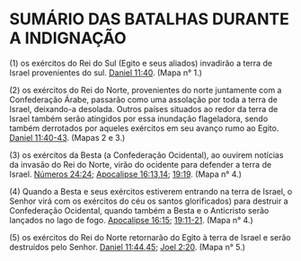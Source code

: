 # SUMÁRIO DAS BATALHAS DURANTE A INDIGNAÇÃO 

​(1) os exércitos do Rei do Sul (Egito e seus aliados) invadirão a terra de Israel provenientes do sul. [Daniel 11:40](http://bibliaonline.com.br/acf/dn/11/40). (Mapa n° 1.)

​(2) os exércitos do Rei do Norte, provenientes do norte juntamente com a Confederação Árabe, passarão como uma assolação por toda a terra de Israel, deixando-a desolada. Outros países situados ao redor da terra de Israel também serão atingidos por essa inundação flageladora, sendo também derrotados por aqueles exércitos em seu avanço rumo ao Egito. [Daniel 11:40-43](http://bibliaonline.com.br/acf/dn/11/40-43). (Mapas 2 e 3.)

​(3) os exércitos da Besta (a Confederação Ocidental), ao ouvirem notícias da invasão do Rei do Norte, virão do ocidente para defender a terra de Israel. [Números 24:24](http://bibliaonline.com.br/acf/nm/24/24); [Apocalipse 16:13,14](http://bibliaonline.com.br/acf/ap/16/13,14); [19:19](http://bibliaonline.com.br/acf/ap/19/19). (Mapa n° 4.)

​(4) Quando a Besta e seus exércitos estiverem entrando na terra de Israel, o Senhor virá com os exércitos do céu os santos glorificados) para destruir a Confederação Ocidental, quando também a Besta e o Anticristo serão lançados no lago de fogo. [Apocalipse 16:15](http://bibliaonline.com.br/acf/ap/16/15); [19:11-21](http://bibliaonline.com.br/acf/ap/19/11-21). (Mapa n° 4.)

​(5) os exércitos do Rei do Norte retornarão do Egito à terra de Israel e serão destruídos pelo Senhor. [Daniel 11:44,45](http://bibliaonline.com.br/acf/dn/11/44,45); [Joel 2:20](http://bibliaonline.com.br/acf/jl/2/20). (Mapa n° 5.)